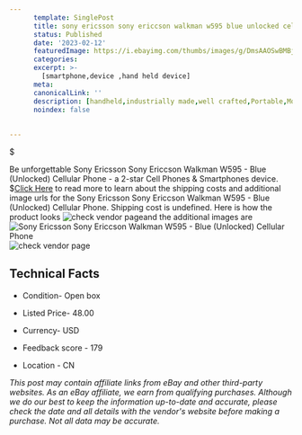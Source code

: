 ```yaml
---
      template: SinglePost
      title: sony ericsson sony ericcson walkman w595 blue unlocked cellular phone
      status: Published
      date: '2023-02-12'
      featuredImage: https://i.ebayimg.com/thumbs/images/g/DmsAAOSwBMBjLBUm/s-l225.jpg
      categories: 
      excerpt: >-
        [smartphone,device ,hand held device]
      meta:
      canonicalLink: ''
      description: [handheld,industrially made,well crafted,Portable,Mobile,Compact,Convenient,Lightweight,Maneuverable,Man-portable,Miniature,Carriable,Hand-held,Light,Holdable,Transportable,Mobile device,Pocket-sized,On-the-go,Wireless,Cordless,Compact size,Convenient size, smartphone,device ,hand held device]
      noindex: false
      
        
---
```

$

Be unforgettable Sony Ericsson Sony Ericcson Walkman W595 - Blue (Unlocked) Cellular Phone - a 2-star Cell Phones & Smartphones device.
$[Click Here](https://www.ebay.com/itm/134245019521?hash=item1f41a06f81%3Ag%3ADmsAAOSwBMBjLBUm&mkevt=1&mkcid=1&mkrid=711-53200-19255-0&campid=%253CePNCampaignId%253E&customid=%253CreferenceId%253E&toolid=10049) to read more to learn about the shipping costs and additional image urls for the Sony Ericsson Sony Ericcson Walkman W595 - Blue (Unlocked) Cellular Phone. Shipping cost is undefined. Here is how the product looks ![check vendor page](https://i.ebayimg.com/thumbs/images/g/DmsAAOSwBMBjLBUm/s-l225.jpg)and the additional images are![Sony Ericsson Sony Ericcson Walkman W595 - Blue (Unlocked) Cellular Phone](https://i.ebayimg.com/images/g/DmsAAOSwBMBjLBUm/s-l1600.jpg)![check vendor page](https://origin-galleryplus.ebayimg.com/ws/web/134245019521_2_0_1/225x225.jpg,https://origin-galleryplus.ebayimg.com/ws/web/134245019521_3_0_1/225x225.jpg,https://origin-galleryplus.ebayimg.com/ws/web/134245019521_4_0_1/225x225.jpg,https://origin-galleryplus.ebayimg.com/ws/web/134245019521_5_0_1/225x225.jpg,https://origin-galleryplus.ebayimg.com/ws/web/134245019521_6_0_1/225x225.jpg,https://origin-galleryplus.ebayimg.com/ws/web/134245019521_7_0_1/225x225.jpg,https://origin-galleryplus.ebayimg.com/ws/web/134245019521_8_0_1/225x225.jpg,https://origin-galleryplus.ebayimg.com/ws/web/134245019521_9_0_1/225x225.jpg,https://origin-galleryplus.ebayimg.com/ws/web/134245019521_10_0_1/225x225.jpg,https://origin-galleryplus.ebayimg.com/ws/web/134245019521_11_0_1/225x225.jpg,https://origin-galleryplus.ebayimg.com/ws/web/134245019521_12_0_1/225x225.jpg)



 ## Technical Facts 



     
      

 - Condition- Open box 


      

 - Listed Price- 48.00 


      

 - Currency- USD 


      

 - Feedback score - 179 


      

 - Location - CN 


      
      

 *_This post may contain affiliate links from eBay and other third-party websites. As an eBay affiliate, we earn from qualifying purchases. Although we do our best to keep the information up-to-date and accurate, please check the date and all details with the vendor's website before making a purchase. Not all data may be accurate._*






